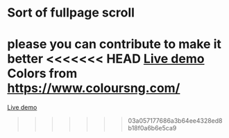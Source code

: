 # Sort of fullpage scroll
please you can contribute to make it better
<<<<<<< HEAD
<a href="https://adorable-boba-5059c3.netlify.app/"> Live demo </a>
Colors from <a href="https://www.coloursng.com/">https://www.coloursng.com/</a>
=======
<a href="https://adorable-boba-5059c3.netlify.app/"> Live demo </a>
>>>>>>> 03a057177686a3b64ee4328ed8b18f0a6b6e5ca9
